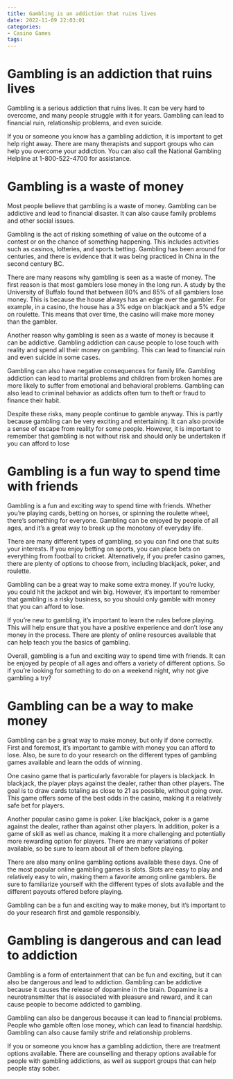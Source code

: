 ```yaml
---
title: Gambling is an addiction that ruins lives
date: 2022-11-09 22:03:01
categories:
- Casino Games
tags:
---
```



#  Gambling is an addiction that ruins lives

Gambling is a serious addiction that ruins lives. It can be very hard to overcome, and many people struggle with it for years. Gambling can lead to financial ruin, relationship problems, and even suicide.

If you or someone you know has a gambling addiction, it is important to get help right away. There are many therapists and support groups who can help you overcome your addiction. You can also call the National Gambling Helpline at 1-800-522-4700 for assistance.

#  Gambling is a waste of money

Most people believe that gambling is a waste of money. Gambling can be addictive and lead to financial disaster. It can also cause family problems and other social issues.

Gambling is the act of risking something of value on the outcome of a contest or on the chance of something happening. This includes activities such as casinos, lotteries, and sports betting. Gambling has been around for centuries, and there is evidence that it was being practiced in China in the second century BC.

There are many reasons why gambling is seen as a waste of money. The first reason is that most gamblers lose money in the long run. A study by the University of Buffalo found that between 80% and 85% of all gamblers lose money. This is because the house always has an edge over the gambler. For example, in a casino, the house has a 3% edge on blackjack and a 5% edge on roulette. This means that over time, the casino will make more money than the gambler.

Another reason why gambling is seen as a waste of money is because it can be addictive. Gambling addiction can cause people to lose touch with reality and spend all their money on gambling. This can lead to financial ruin and even suicide in some cases.

Gambling can also have negative consequences for family life. Gambling addiction can lead to marital problems and children from broken homes are more likely to suffer from emotional and behavioral problems. Gambling can also lead to criminal behavior as addicts often turn to theft or fraud to finance their habit.

Despite these risks, many people continue to gamble anyway. This is partly because gambling can be very exciting and entertaining. It can also provide a sense of escape from reality for some people. However, it is important to remember that gambling is not without risk and should only be undertaken if you can afford to lose

#  Gambling is a fun way to spend time with friends

Gambling is a fun and exciting way to spend time with friends. Whether you’re playing cards, betting on horses, or spinning the roulette wheel, there’s something for everyone. Gambling can be enjoyed by people of all ages, and it’s a great way to break up the monotony of everyday life.

There are many different types of gambling, so you can find one that suits your interests. If you enjoy betting on sports, you can place bets on everything from football to cricket. Alternatively, if you prefer casino games, there are plenty of options to choose from, including blackjack, poker, and roulette.

Gambling can be a great way to make some extra money. If you’re lucky, you could hit the jackpot and win big. However, it’s important to remember that gambling is a risky business, so you should only gamble with money that you can afford to lose.

If you’re new to gambling, it’s important to learn the rules before playing. This will help ensure that you have a positive experience and don’t lose any money in the process. There are plenty of online resources available that can help teach you the basics of gambling.

Overall, gambling is a fun and exciting way to spend time with friends. It can be enjoyed by people of all ages and offers a variety of different options. So if you’re looking for something to do on a weekend night, why not give gambling a try?

#  Gambling can be a way to make money

Gambling can be a great way to make money, but only if done correctly. First and foremost, it’s important to gamble with money you can afford to lose. Also, be sure to do your research on the different types of gambling games available and learn the odds of winning.

One casino game that is particularly favorable for players is blackjack. In blackjack, the player plays against the dealer, rather than other players. The goal is to draw cards totaling as close to 21 as possible, without going over. This game offers some of the best odds in the casino, making it a relatively safe bet for players.

Another popular casino game is poker. Like blackjack, poker is a game against the dealer, rather than against other players. In addition, poker is a game of skill as well as chance, making it a more challenging and potentially more rewarding option for players. There are many variations of poker available, so be sure to learn about all of them before playing.

There are also many online gambling options available these days. One of the most popular online gambling games is slots. Slots are easy to play and relatively easy to win, making them a favorite among online gamblers. Be sure to familiarize yourself with the different types of slots available and the different payouts offered before playing.

Gambling can be a fun and exciting way to make money, but it’s important to do your research first and gamble responsibly.

#  Gambling is dangerous and can lead to addiction

Gambling is a form of entertainment that can be fun and exciting, but it can also be dangerous and lead to addiction. Gambling can be addictive because it causes the release of dopamine in the brain. Dopamine is a neurotransmitter that is associated with pleasure and reward, and it can cause people to become addicted to gambling.

Gambling can also be dangerous because it can lead to financial problems. People who gamble often lose money, which can lead to financial hardship. Gambling can also cause family strife and relationship problems.

If you or someone you know has a gambling addiction, there are treatment options available. There are counselling and therapy options available for people with gambling addictions, as well as support groups that can help people stay sober.
